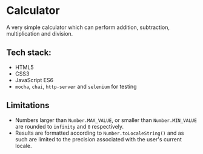 # Calculator

A very simple calculator which can perform addition, subtraction,
multiplication and division.

## Tech stack:

- HTML5
- CSS3
- JavaScript ES6
- `mocha`, `chai`, `http-server` and `selenium` for testing

## Limitations

* Numbers larger than `Number.MAX_VALUE`, or smaller than `Number.MIN_VALUE` are
rounded to `infinity` and `0` respectively.
* Results are formatted according to `Number.toLocaleString()` and as such are
limited to the precision associated with the user's current locale.
